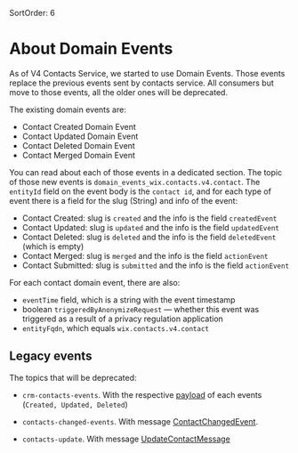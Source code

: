 SortOrder: 6
# About Domain Events

As of V4 Contacts Service, we started to use Domain Events.
Those events replace the previous events sent by contacts service.
All consumers but move to those events, all the older ones will be deprecated.

The existing domain events are:

- Contact Created Domain Event
- Contact Updated Domain Event
- Contact Deleted Domain Event
- Contact Merged Domain Event

You can read about each of those events in a dedicated section.
The topic of those new events is `domain_events_wix.contacts.v4.contact`.
The `entityId` field on the event body is the `contact id`,
and for each type of event there is a field for the slug (String)
and info of the event:

- Contact Created: slug is `created` and the info is the field `createdEvent`
- Contact Updated: slug is `updated` and the info is the field `updatedEvent`
- Contact Deleted: slug is `deleted` and the info is the field `deletedEvent` (which is empty)
- Contact Merged: slug is `merged` and the info is the field `actionEvent`
- Contact Submitted: slug is `submitted` and the info is the field `actionEvent`

For each contact domain event, there are also:

- `eventTime` field, which is a string with the event timestamp
- boolean `triggeredByAnonymizeRequest` — whether this event was triggered
  as a result of a privacy regulation application
- `entityFqdn`, which equals `wix.contacts.v4.contact`

## Legacy events 

The topics that will be deprecated:
- `crm-contacts-events`. With the respective [payload][v1-events] of each events (`Created, Updated, Deleted`)

- `contacts-changed-events`. With message [ContactChangedEvent][bootstrap-events-1].

- `contacts-update`. With message [UpdateContactMessage][bootstrap-events-2]

[v1-events]: https://github.com/wix-private/crm/blob/master/contacts/core/contacts-api/src/main/proto/v1/webhooks/contact_events.proto
[bootstrap-events-1]: https://github.com/wix-private/crm/blob/master/wix-contacts-server/wix-contacts-server-api/src/main/scala/com/wixpress/contacts/api/greyhound/ContactChangedEvent.scala
[bootstrap-events-2]: https://github.com/wix-private/crm/blob/master/wix-contacts-server/wix-contacts-server-api/src/main/scala/com/wixpress/contacts/api/greyhound/UpdateContactMessage.scala